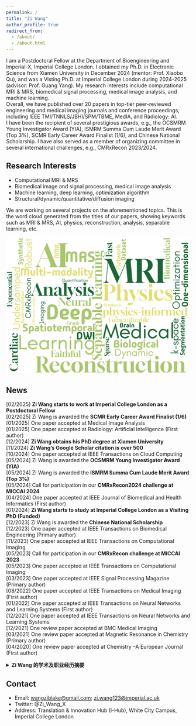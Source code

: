 ```yaml
---
permalink: /
title: "Zi Wang"
author_profile: true
redirect_from: 
  - /about/
  - /about.html
---
```


I am a Postdoctoral Fellow at the Department of Bioengineering and Imperial-X, Imperial College London. I obtained my Ph.D. in Electronic Science from Xiamen University in December 2024 (mentor: Prof. Xiaobo Qu), and was a Visting Ph.D. at Imperial College London during 2024-2025 (advisor: Prof. Guang Yang). My research interests include computational MRI & MRS, biomedical signal processing, medical image analysis, and machine learning.\
Overall, we have published over 20 papers in top-tier peer-reviewed engineering and medical imaging journals and conference proceedings, including IEEE TMI/TNNLS/JBHI/SPM/TBME, MedIA, and Radiology: AI.\
I have been the recipient of several prestigious awards, e.g., the OCSMRM Young Investigator Award (YIA), ISMRM Summa Cum Laude Merit Award (Top 3%), SCMR Early Career Award Finalist (1/6), and Chinese National Scholarship. I have also served as a member of organizing committee in several international challenges, e.g., CMRxRecon 2023/2024.

Research Interests
------
- Computational MRI & MRS
- Biomedical image and signal processing, medical image analysis
- Machine learning, deep learning, optimization algorithm
- Structural/dynamic/quantitative/diffusion imaging

We are working on several projects on the aforementioned topics. This is the word cloud generated from the titles of our papers, showing keywords such as MRI & MRS, AI, physics, reconstruction, analysis, separable learning, etc.
<p align="center"> 
  <img width="600" src="/images/wordcloud.png" />
</p>

News
------
[02/2025] **Zi Wang starts to work at Imperial College London as a Postdoctoral Fellow**\
[02/2025] Zi Wang is awarded the **SCMR Early Career Award Finalist (1/6)**\
[01/2025] One paper accepted at Medical Image Analysis\
[01/2025] One paper accepted at Radiology: Artificial Intelligence (First author)\
[12/2024] **Zi Wang obtains his PhD degree at Xiamen University**\
[11/2024] **Zi Wang’s Google Scholar citation is over 500**\
[10/2024] One paper accepted at IEEE Transactions on Cloud Computing\
[05/2024] Zi Wang is awarded the **OCSMRM Young Investigator Award (YIA)**\
[05/2024] Zi Wang is awarded the **ISMRM Summa Cum Laude Merit Award (Top 3%)**\
[05/2024] Call for participation in our **CMRxRecon2024 challenge at MICCAI 2024**\
[04/2024] One paper accepted at IEEE Journal of Biomedical and Health Informatics (First author)\
[01/2024] **Zi Wang starts to study at Imperial College London as a Visiting PhD (Funded)**\
[12/2023] Zi Wang is awarded the **Chinese National Scholarship**\
[12/2023] One paper accepted at IEEE Transactions on Biomedical Engineering (Primary author)\
[11/2023] One paper accepted at IEEE Transactions on Computational Imaging\
[05/2023] Call for participation in our **CMRxRecon challenge at MICCAI 2023**\
[05/2023] One paper accepted at IEEE Transactions on Computational Imaging\
[03/2023] One paper accepted at IEEE Signal Processing Magazine (Primary author)\
[08/2022] One paper accepted at IEEE Transactions on Medical Imaging (First author)\
[01/2022] One paper accepted at IEEE Transactions on Neural Networks and Learning Systems (First author)\
[12/2021] One paper accepted at IEEE Transactions on Neural Networks and Learning Systems\
[12/2021] One review paper accepted at BMC Medical Imaging\
[03/2021] One review paper accepted at Magnetic Resonance in Chemistry (Primary author)\
[04/2020] One review paper accepted at Chemistry –A European Journal (First author)

<details>
<summary><strong>Zi Wang 的学术及职业经历摘要</strong></summary>
[02/2025] <strong>Zi Wang starts to work at Imperial College London as a Postdoctoral Fellow</strong>
[02/2025] Zi Wang is awarded the <strong>SCMR Early Career Award Finalist (1/6)</strong>
[01/2025] One paper accepted at Medical Image Analysis
[01/2025] One paper accepted at Radiology: Artificial Intelligence (First author)
[12/2024] <strong>Zi Wang obtains his PhD degree at Xiamen University</strong>
[11/2024] <strong>Zi Wang’s Google Scholar citation is over 500</strong>
[10/2024] One paper accepted at IEEE Transactions on Cloud Computing
[05/2024] Zi Wang is awarded the <strong>OCSMRM Young Investigator Award (YIA)</strong>
[05/2024] Zi Wang is awarded the <strong>ISMRM Summa Cum Laude Merit Award (Top 3%)</strong>
[05/2024] Call for participation in our <strong>CMRxRecon2024 challenge at MICCAI 2024</strong>
[04/2024] One paper accepted at IEEE Journal of Biomedical and Health Informatics (First author)
[01/2024] <strong>Zi Wang starts to study at Imperial College London as a Visiting PhD (Funded)</strong>
[12/2023] Zi Wang is awarded the <strong>Chinese National Scholarship</strong>
[12/2023] One paper accepted at IEEE Transactions on Biomedical Engineering (Primary author)
[11/2023] One paper accepted at IEEE Transactions on Computational Imaging
[05/2023] Call for participation in our <strong>CMRxRecon challenge at MICCAI 2023</strong>
[05/2023] One paper accepted at IEEE Transactions on Computational Imaging
[03/2023] One paper accepted at IEEE Signal Processing Magazine (Primary author)
[08/2022] One paper accepted at IEEE Transactions on Medical Imaging (First author)
[01/2022] One paper accepted at IEEE Transactions on Neural Networks and Learning Systems (First author)
[12/2021] One paper accepted at IEEE Transactions on Neural Networks and Learning Systems
[12/2021] One review paper accepted at BMC Medical Imaging
[03/2021] One review paper accepted at Magnetic Resonance in Chemistry (Primary author)
[04/2020] One review paper accepted at Chemistry –A European Journal (First author)
</details>

Contact
------
- Email: wangziblake@gmail.com; zi.wang123@imperial.ac.uk
- Twitter: @Zi_Wang_X
- Address: Translation & Innovation Hub (I-Hub), White City Campus, Imperial College London
